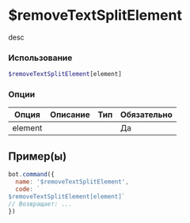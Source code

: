 # $removeTextSplitElement
desc
### Использование
```php
$removeTextSplitElement[element]
```

### Опции

| Опция | Описание | Тип | Обязательно |
|--------|-------------|------|----------|
| element |  |  | Да |  
## Пример(ы)

```javascript
bot.command({
  name: '$removeTextSplitElement',
  code: `
$removeTextSplitElement[element]`
// Возвращает: ...
})
```